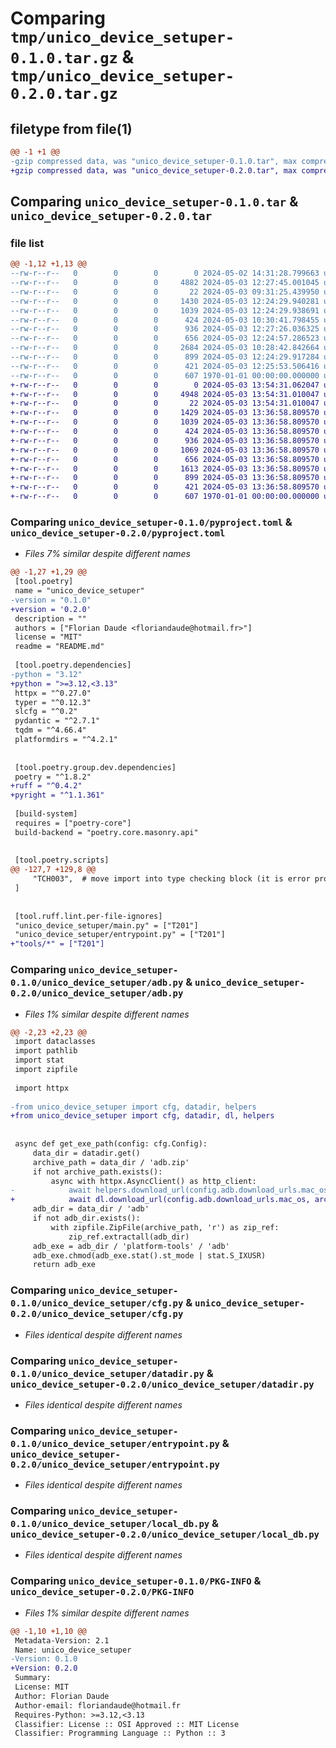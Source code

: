 # Comparing `tmp/unico_device_setuper-0.1.0.tar.gz` & `tmp/unico_device_setuper-0.2.0.tar.gz`

## filetype from file(1)

```diff
@@ -1 +1 @@
-gzip compressed data, was "unico_device_setuper-0.1.0.tar", max compression
+gzip compressed data, was "unico_device_setuper-0.2.0.tar", max compression
```

## Comparing `unico_device_setuper-0.1.0.tar` & `unico_device_setuper-0.2.0.tar`

### file list

```diff
@@ -1,12 +1,13 @@
--rw-r--r--   0        0        0        0 2024-05-02 14:31:28.799663 unico_device_setuper-0.1.0/README.md
--rw-r--r--   0        0        0     4882 2024-05-03 12:27:45.001045 unico_device_setuper-0.1.0/pyproject.toml
--rw-r--r--   0        0        0       22 2024-05-03 09:31:25.439950 unico_device_setuper-0.1.0/unico_device_setuper/__init__.py
--rw-r--r--   0        0        0     1430 2024-05-03 12:24:29.940281 unico_device_setuper-0.1.0/unico_device_setuper/adb.py
--rw-r--r--   0        0        0     1039 2024-05-03 12:24:29.938691 unico_device_setuper-0.1.0/unico_device_setuper/cfg.py
--rw-r--r--   0        0        0      424 2024-05-03 10:30:41.798455 unico_device_setuper-0.1.0/unico_device_setuper/cfg.toml
--rw-r--r--   0        0        0      936 2024-05-03 12:27:26.036325 unico_device_setuper-0.1.0/unico_device_setuper/datadir.py
--rw-r--r--   0        0        0      656 2024-05-03 12:24:57.286523 unico_device_setuper-0.1.0/unico_device_setuper/entrypoint.py
--rw-r--r--   0        0        0     2684 2024-05-03 10:28:42.842664 unico_device_setuper-0.1.0/unico_device_setuper/helpers.py
--rw-r--r--   0        0        0      899 2024-05-03 12:24:29.917284 unico_device_setuper-0.1.0/unico_device_setuper/local_db.py
--rw-r--r--   0        0        0      421 2024-05-03 12:25:53.506416 unico_device_setuper-0.1.0/unico_device_setuper/main.py
--rw-r--r--   0        0        0      607 1970-01-01 00:00:00.000000 unico_device_setuper-0.1.0/PKG-INFO
+-rw-r--r--   0        0        0        0 2024-05-03 13:54:31.062047 unico_device_setuper-0.2.0/README.md
+-rw-r--r--   0        0        0     4948 2024-05-03 13:54:31.010047 unico_device_setuper-0.2.0/pyproject.toml
+-rw-r--r--   0        0        0       22 2024-05-03 13:54:31.010047 unico_device_setuper-0.2.0/unico_device_setuper/__init__.py
+-rw-r--r--   0        0        0     1429 2024-05-03 13:36:58.809570 unico_device_setuper-0.2.0/unico_device_setuper/adb.py
+-rw-r--r--   0        0        0     1039 2024-05-03 13:36:58.809570 unico_device_setuper-0.2.0/unico_device_setuper/cfg.py
+-rw-r--r--   0        0        0      424 2024-05-03 13:36:58.809570 unico_device_setuper-0.2.0/unico_device_setuper/cfg.toml
+-rw-r--r--   0        0        0      936 2024-05-03 13:36:58.809570 unico_device_setuper-0.2.0/unico_device_setuper/datadir.py
+-rw-r--r--   0        0        0     1069 2024-05-03 13:36:58.809570 unico_device_setuper-0.2.0/unico_device_setuper/dl.py
+-rw-r--r--   0        0        0      656 2024-05-03 13:36:58.809570 unico_device_setuper-0.2.0/unico_device_setuper/entrypoint.py
+-rw-r--r--   0        0        0     1613 2024-05-03 13:36:58.809570 unico_device_setuper-0.2.0/unico_device_setuper/helpers.py
+-rw-r--r--   0        0        0      899 2024-05-03 13:36:58.809570 unico_device_setuper-0.2.0/unico_device_setuper/local_db.py
+-rw-r--r--   0        0        0      421 2024-05-03 13:36:58.809570 unico_device_setuper-0.2.0/unico_device_setuper/main.py
+-rw-r--r--   0        0        0      607 1970-01-01 00:00:00.000000 unico_device_setuper-0.2.0/PKG-INFO
```

### Comparing `unico_device_setuper-0.1.0/pyproject.toml` & `unico_device_setuper-0.2.0/pyproject.toml`

 * *Files 7% similar despite different names*

```diff
@@ -1,27 +1,29 @@
 [tool.poetry]
 name = "unico_device_setuper"
-version = "0.1.0"
+version = '0.2.0'
 description = ""
 authors = ["Florian Daude <floriandaude@hotmail.fr>"]
 license = "MIT"
 readme = "README.md"
 
 [tool.poetry.dependencies]
-python = "3.12"
+python = ">=3.12,<3.13"
 httpx = "^0.27.0"
 typer = "^0.12.3"
 slcfg = "^0.2"
 pydantic = "^2.7.1"
 tqdm = "^4.66.4"
 platformdirs = "^4.2.1"
 
 
 [tool.poetry.group.dev.dependencies]
 poetry = "^1.8.2"
+ruff = "^0.4.2"
+pyright = "^1.1.361"
 
 [build-system]
 requires = ["poetry-core"]
 build-backend = "poetry.core.masonry.api"
 
 
 [tool.poetry.scripts]
@@ -127,7 +129,8 @@
     "TCH003",  # move import into type checking block (it is error prone and module must be imported by someone else)
 ]
 
 
 [tool.ruff.lint.per-file-ignores]
 "unico_device_setuper/main.py" = ["T201"]
 "unico_device_setuper/entrypoint.py" = ["T201"]
+"tools/*" = ["T201"]
```

### Comparing `unico_device_setuper-0.1.0/unico_device_setuper/adb.py` & `unico_device_setuper-0.2.0/unico_device_setuper/adb.py`

 * *Files 1% similar despite different names*

```diff
@@ -2,23 +2,23 @@
 import dataclasses
 import pathlib
 import stat
 import zipfile
 
 import httpx
 
-from unico_device_setuper import cfg, datadir, helpers
+from unico_device_setuper import cfg, datadir, dl, helpers
 
 
 async def get_exe_path(config: cfg.Config):
     data_dir = datadir.get()
     archive_path = data_dir / 'adb.zip'
     if not archive_path.exists():
         async with httpx.AsyncClient() as http_client:
-            await helpers.download_url(config.adb.download_urls.mac_os, archive_path, http_client)
+            await dl.download_url(config.adb.download_urls.mac_os, archive_path, http_client)
     adb_dir = data_dir / 'adb'
     if not adb_dir.exists():
         with zipfile.ZipFile(archive_path, 'r') as zip_ref:
             zip_ref.extractall(adb_dir)
     adb_exe = adb_dir / 'platform-tools' / 'adb'
     adb_exe.chmod(adb_exe.stat().st_mode | stat.S_IXUSR)
     return adb_exe
```

### Comparing `unico_device_setuper-0.1.0/unico_device_setuper/cfg.py` & `unico_device_setuper-0.2.0/unico_device_setuper/cfg.py`

 * *Files identical despite different names*

### Comparing `unico_device_setuper-0.1.0/unico_device_setuper/datadir.py` & `unico_device_setuper-0.2.0/unico_device_setuper/datadir.py`

 * *Files identical despite different names*

### Comparing `unico_device_setuper-0.1.0/unico_device_setuper/entrypoint.py` & `unico_device_setuper-0.2.0/unico_device_setuper/entrypoint.py`

 * *Files identical despite different names*

### Comparing `unico_device_setuper-0.1.0/unico_device_setuper/local_db.py` & `unico_device_setuper-0.2.0/unico_device_setuper/local_db.py`

 * *Files identical despite different names*

### Comparing `unico_device_setuper-0.1.0/PKG-INFO` & `unico_device_setuper-0.2.0/PKG-INFO`

 * *Files 1% similar despite different names*

```diff
@@ -1,10 +1,10 @@
 Metadata-Version: 2.1
 Name: unico_device_setuper
-Version: 0.1.0
+Version: 0.2.0
 Summary: 
 License: MIT
 Author: Florian Daude
 Author-email: floriandaude@hotmail.fr
 Requires-Python: >=3.12,<3.13
 Classifier: License :: OSI Approved :: MIT License
 Classifier: Programming Language :: Python :: 3
```


